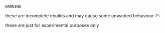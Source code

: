 `WARNING`

these are incomplete ebuilds and may cause some unwanted behaviour :!!:

these are just for experimental purposes only 
